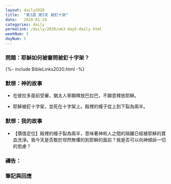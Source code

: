 ```yaml
---
layout: daily2020
title:  "第3週 第5天 被釘十架"
date:   2020-01-24
categories: daily
permalink: /daily/2020/wk3-day5-daily.html
weekNum: 3
dayNum: 5
---
```


### 問題：耶穌如何被審問被釘十字架？

{%- include BibleLinks2020.html -%}

### 默想：神的故事 
+ 在彼拉多面前受審，猶太人寧願釋放巴拉巴，不願意釋放耶穌。 

+ 耶穌被釘十字架，並死在十字架上。殿裡的幔子從上到下裂為兩半。

### 默想：我的故事 
+ 【價值定位】殿裡的幔子裂為兩半，意味著神和人之間的隔離已經被耶穌的寶血洗淨。我今天是否敢於坦然無懼的到耶穌的面前？我是否可以向神傾訴一切的思慮？

### 禱告：

### 筆記與回應
